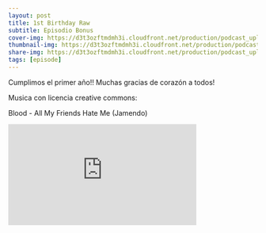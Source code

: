 ```yaml
---
layout: post
title: 1st Birthday Raw
subtitle: Episodio Bonus
cover-img: https://d3t3ozftmdmh3i.cloudfront.net/production/podcast_uploaded_nologo400/14743809/14743809-1619370372653-eb16be7dd0aee.jpg
thumbnail-img: https://d3t3ozftmdmh3i.cloudfront.net/production/podcast_uploaded_nologo400/14743809/14743809-1619370372653-eb16be7dd0aee.jpg
share-img: https://d3t3ozftmdmh3i.cloudfront.net/production/podcast_uploaded_nologo400/14743809/14743809-1619370372653-eb16be7dd0aee.jpg
tags: [episode]
---
```


Cumplimos el primer año!!
Muchas gracias de corazón a todos!

Musica con licencia creative commons:&nbsp;

 Blood - All My Friends Hate Me (Jamendo)
<iframe src='https://podcasters.spotify.com/pod/show/geekingzone/embed/episodes/1st-Birthday-Raw-e1hlkbj' height='204px' width='380px' frameborder='0' scrolling='no'></iframe>